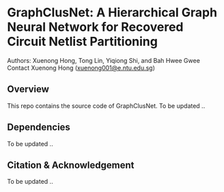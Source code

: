 # GraphClusNet: A Hierarchical Graph Neural Network for Recovered Circuit Netlist Partitioning
Authors: Xuenong Hong, Tong Lin, Yiqiong Shi, and Bah Hwee Gwee\
Contact Xuenong Hong ([xuenong001@e.ntu.edu.sg](xuenong001@e.ntu.edu.sg))

## Overview
This repo contains the source code of GraphClusNet. 
To be updated ..

## Dependencies
To be updated ..

## Citation & Acknowledgement
To be updated ..